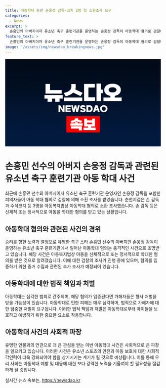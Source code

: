 ```yaml
---
title: 아동학대 논란 손웅정 감독·코치 2명 첫 소환조사 요구
categories:
  - News
excerpt: >
  손흥민의 아버지이자 유소년 축구 훈련기관을 운영하는 손웅정 감독이 아동학대 혐의로 검찰에 소환 조사를 받았습니다. 아동복지법 상의 혐의로 손 감독과 수석코치 등 3명이 학대 혐의로 조사를 받고 있는 가운데, 사람들의 이목을 끄는 논란이 불거졌습니다.
feature_text: >
  손흥민의 아버지이자 유소년 축구 훈련기관을 운영하는 손웅정 감독이 아동학대 혐의로 검찰에 소환 조사를 받았습니다. 아동복지법 상의 혐의로 손 감독과 수석코치 등 3명이 학대 혐의로 조사를 받고 있는 가운데, 사람들의 이목을 끄는 논란이 불거졌습니다.
image: '/assets/img/newsdao_breakingnews.jpg'
---
```


<p><img src="/assets/img/newsdao_breakingnews.jpg" alt="flaretime 속보" /></p>

<h1>손흥민 선수의 아버지 손웅정 감독과 관련된 유소년 축구 훈련기관 아동 학대 사건</h1>

<p data-ke-size="size16">최근에 손흥민 선수의 아버지이자 유소년 축구 훈련기관 운영자인 손웅정 감독을 포함한 피의자들이 아동 학대 혐의로 검찰에 의해 소환 조사를 받았습니다. 춘천지검은 손 감독과 수석코치 등 3명을 아동복지법상 아동학대 혐의로 소환 조사했습니다. 손 감독 등은 신체적 또는 정서적으로 아동을 학대한 혐의를 받고 있는 상황입니다.</p>

<h2 data-ke-size="size26">아동학대 혐의와 관련된 사건의 경위</h2>

<p data-ke-size="size16">승리를 향한 노력과 열정으로 유명한 축구 스타 손흥민 선수의 아버지인 손웅정 감독이 운영하는 유소년 축구 훈련기관에서 일어난 아동학대 혐의는 충격적인 사건으로 조명받고 있습니다. 해당 사건은 아동복지법상 아동을 신체적으로 또는 정서적으로 학대한 혐의를 받은 것으로 알려졌습니다. 이에 대한 검찰의 조사가 진행 중에 있으며, 혐의를 입증하기 위한 증거 수집과 관련된 추가 조사가 예정되어 있습니다.</p>

<h2 data-ke-size="size26">아동학대에 대한 법적 책임과 처벌</h2>

<p data-ke-size="size16">아동학대는 심각한 범죄로 간주되며, 해당 혐의가 입증된다면 가해자들은 형사 처벌을 받을 가능성이 있습니다. 아동학대로 인한 피해는 매우 심각하며, 법적으로 가해자에 대한 엄중한 처벌이 요구됩니다. 이러한 법적 책임과 처벌은 아동학대로부터 아이들을 보호하고 예방하기 위한 중요한 요소로 작용합니다.</p>

<h2 data-ke-size="size26">아동학대 사건의 사회적 파장</h2>

<p data-ke-size="size16">유명한 인물과의 연관으로 더 큰 관심을 받는 이번 아동학대 사건은 사회적으로 큰 파장을 일으키고 있습니다. 이러한 사건은 유소년 스포츠의 안전과 아동 보호에 대한 사회적 각인력이 더욱 강화되어야 함을 상기시키는 계기가 될 것으로 예상됩니다. 이를 통해 우리 사회는 아동학대 예방 및 대응에 대한 보다 강력한 노력을 기울여야 할 필요성을 절감하게 될 것입니다.</p>
실시간 뉴스 속보는, <a href="https://newsdao.kr" rel="dofollow">https://newsdao.kr</a>


